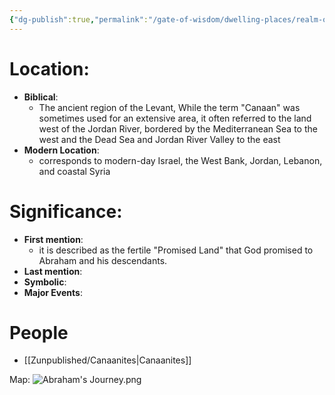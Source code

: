 ```yaml
---
{"dg-publish":true,"permalink":"/gate-of-wisdom/dwelling-places/realm-of-humans/canaan/","tags":["#GateWisdom","#RealmofHumans"]}
---
```


# Location: 
- **Biblical**: 
	- The ancient region of the Levant, While the term "Canaan" was sometimes used for an extensive area, it often referred to the land west of the Jordan River, bordered by the Mediterranean Sea to the west and the Dead Sea and Jordan River Valley to the east
- **Modern Location**:  
	- corresponds to modern-day Israel, the West Bank, Jordan, Lebanon, and coastal Syria

# Significance:
- **First mention**:
	- it is described as the fertile "Promised Land" that God promised to Abraham and his descendants. 
- **Last mention**:
- **Symbolic**: 
- **Major Events**:

# People
- [[Zunpublished/Canaanites\|Canaanites]]

Map: ![Abraham's Journey.png](/img/user/Assets/attachments/Abraham's%20Journey.png)





